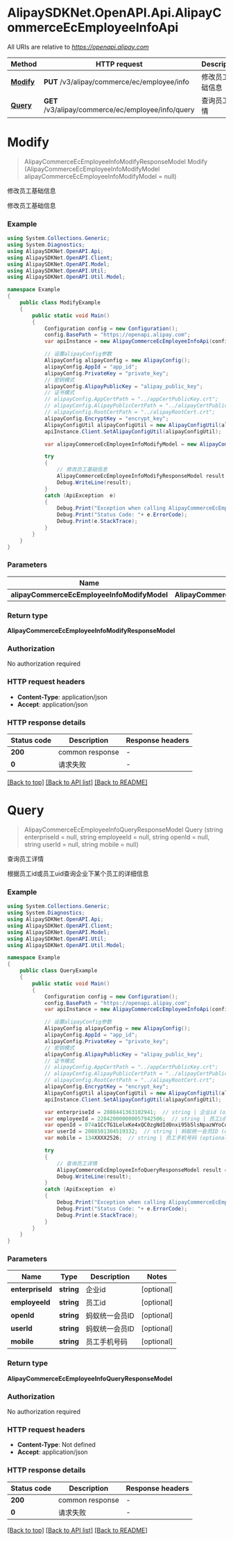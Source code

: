 # AlipaySDKNet.OpenAPI.Api.AlipayCommerceEcEmployeeInfoApi

All URIs are relative to *https://openapi.alipay.com*

Method | HTTP request | Description
------------- | ------------- | -------------
[**Modify**](AlipayCommerceEcEmployeeInfoApi.md#modify) | **PUT** /v3/alipay/commerce/ec/employee/info | 修改员工基础信息
[**Query**](AlipayCommerceEcEmployeeInfoApi.md#query) | **GET** /v3/alipay/commerce/ec/employee/info/query | 查询员工详情


<a name="modify"></a>
# **Modify**
> AlipayCommerceEcEmployeeInfoModifyResponseModel Modify (AlipayCommerceEcEmployeeInfoModifyModel alipayCommerceEcEmployeeInfoModifyModel = null)

修改员工基础信息

修改员工基础信息

### Example
```csharp
using System.Collections.Generic;
using System.Diagnostics;
using AlipaySDKNet.OpenAPI.Api;
using AlipaySDKNet.OpenAPI.Client;
using AlipaySDKNet.OpenAPI.Model;
using AlipaySDKNet.OpenAPI.Util;
using AlipaySDKNet.OpenAPI.Util.Model;

namespace Example
{
    public class ModifyExample
    {
        public static void Main()
        {
            Configuration config = new Configuration();
            config.BasePath = "https://openapi.alipay.com";
            var apiInstance = new AlipayCommerceEcEmployeeInfoApi(config);

            // 设置alipayConfig参数
            AlipayConfig alipayConfig = new AlipayConfig();
            alipayConfig.AppId = "app_id";
            alipayConfig.PrivateKey = "private_key";
            // 密钥模式
            alipayConfig.AlipayPublicKey = "alipay_public_key";
            // 证书模式
            // alipayConfig.AppCertPath = "../appCertPublicKey.crt";
            // alipayConfig.AlipayPublicCertPath = "../alipayCertPublicKey_RSA2.crt";
            // alipayConfig.RootCertPath = "../alipayRootCert.crt";
            alipayConfig.EncryptKey = "encrypt_key";
            AlipayConfigUtil alipayConfigUtil = new AlipayConfigUtil(alipayConfig);
            apiInstance.Client.SetAlipayConfigUtil(alipayConfigUtil);

            var alipayCommerceEcEmployeeInfoModifyModel = new AlipayCommerceEcEmployeeInfoModifyModel(); // AlipayCommerceEcEmployeeInfoModifyModel |  (optional) 

            try
            {
                // 修改员工基础信息
                AlipayCommerceEcEmployeeInfoModifyResponseModel result = apiInstance.Modify(alipayCommerceEcEmployeeInfoModifyModel);
                Debug.WriteLine(result);
            }
            catch (ApiException  e)
            {
                Debug.Print("Exception when calling AlipayCommerceEcEmployeeInfoApi.Modify: " + e.Message );
                Debug.Print("Status Code: "+ e.ErrorCode);
                Debug.Print(e.StackTrace);
            }
        }
    }
}
```

### Parameters

Name | Type | Description  | Notes
------------- | ------------- | ------------- | -------------
 **alipayCommerceEcEmployeeInfoModifyModel** | **AlipayCommerceEcEmployeeInfoModifyModel**|  | [optional] 

### Return type

**AlipayCommerceEcEmployeeInfoModifyResponseModel**

### Authorization

No authorization required

### HTTP request headers

 - **Content-Type**: application/json
 - **Accept**: application/json


### HTTP response details
| Status code | Description | Response headers |
|-------------|-------------|------------------|
| **200** | common response |  -  |
| **0** | 请求失败 |  -  |

[[Back to top]](#) [[Back to API list]](../README.md#documentation-for-api-endpoints) [[Back to README]](../README.md)

<a name="query"></a>
# **Query**
> AlipayCommerceEcEmployeeInfoQueryResponseModel Query (string enterpriseId = null, string employeeId = null, string openId = null, string userId = null, string mobile = null)

查询员工详情

根据员工id或员工uid查询企业下某个员工的详细信息

### Example
```csharp
using System.Collections.Generic;
using System.Diagnostics;
using AlipaySDKNet.OpenAPI.Api;
using AlipaySDKNet.OpenAPI.Client;
using AlipaySDKNet.OpenAPI.Model;
using AlipaySDKNet.OpenAPI.Util;
using AlipaySDKNet.OpenAPI.Util.Model;

namespace Example
{
    public class QueryExample
    {
        public static void Main()
        {
            Configuration config = new Configuration();
            config.BasePath = "https://openapi.alipay.com";
            var apiInstance = new AlipayCommerceEcEmployeeInfoApi(config);

            // 设置alipayConfig参数
            AlipayConfig alipayConfig = new AlipayConfig();
            alipayConfig.AppId = "app_id";
            alipayConfig.PrivateKey = "private_key";
            // 密钥模式
            alipayConfig.AlipayPublicKey = "alipay_public_key";
            // 证书模式
            // alipayConfig.AppCertPath = "../appCertPublicKey.crt";
            // alipayConfig.AlipayPublicCertPath = "../alipayCertPublicKey_RSA2.crt";
            // alipayConfig.RootCertPath = "../alipayRootCert.crt";
            alipayConfig.EncryptKey = "encrypt_key";
            AlipayConfigUtil alipayConfigUtil = new AlipayConfigUtil(alipayConfig);
            apiInstance.Client.SetAlipayConfigUtil(alipayConfigUtil);

            var enterpriseId = 2088441363102941;  // string | 企业id (optional) 
            var employeeId = 228420000000057942506;  // string | 员工id (optional) 
            var openId = 074a1CcTG1LelxKe4xQC0zgNdId0nxi95b5lsNpazWYoCo5;  // string | 蚂蚁统一会员ID (optional) 
            var userId = 2088501304519332;  // string | 蚂蚁统一会员ID (optional) 
            var mobile = 134XXXX2526;  // string | 员工手机号码 (optional) 

            try
            {
                // 查询员工详情
                AlipayCommerceEcEmployeeInfoQueryResponseModel result = apiInstance.Query(enterpriseId, employeeId, openId, userId, mobile);
                Debug.WriteLine(result);
            }
            catch (ApiException  e)
            {
                Debug.Print("Exception when calling AlipayCommerceEcEmployeeInfoApi.Query: " + e.Message );
                Debug.Print("Status Code: "+ e.ErrorCode);
                Debug.Print(e.StackTrace);
            }
        }
    }
}
```

### Parameters

Name | Type | Description  | Notes
------------- | ------------- | ------------- | -------------
 **enterpriseId** | **string**| 企业id | [optional] 
 **employeeId** | **string**| 员工id | [optional] 
 **openId** | **string**| 蚂蚁统一会员ID | [optional] 
 **userId** | **string**| 蚂蚁统一会员ID | [optional] 
 **mobile** | **string**| 员工手机号码 | [optional] 

### Return type

**AlipayCommerceEcEmployeeInfoQueryResponseModel**

### Authorization

No authorization required

### HTTP request headers

 - **Content-Type**: Not defined
 - **Accept**: application/json


### HTTP response details
| Status code | Description | Response headers |
|-------------|-------------|------------------|
| **200** | common response |  -  |
| **0** | 请求失败 |  -  |

[[Back to top]](#) [[Back to API list]](../README.md#documentation-for-api-endpoints) [[Back to README]](../README.md)

